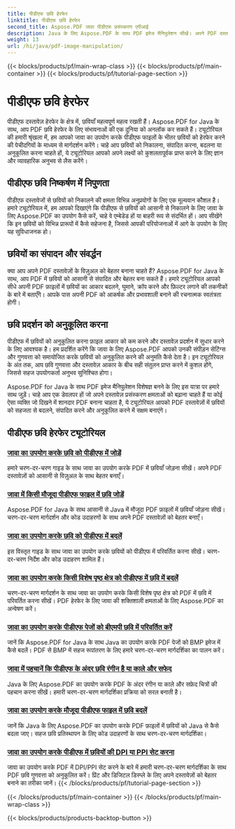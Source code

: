 ```yaml
---
title: पीडीएफ छवि हेरफेर
linktitle: पीडीएफ छवि हेरफेर
second_title: Aspose.PDF जावा पीडीएफ प्रसंस्करण एपीआई
description: Java के लिए Aspose.PDF के साथ PDF इमेज मैनिपुलेशन सीखें। अपने PDF दस्तावेज़ों में छवियों को आसानी से रूपांतरित, संपादित और अनुकूलित करें।
weight: 13
url: /hi/java/pdf-image-manipulation/
---
```


{{< blocks/products/pf/main-wrap-class >}}
{{< blocks/products/pf/main-container >}}
{{< blocks/products/pf/tutorial-page-section >}}

# पीडीएफ छवि हेरफेर


पीडीएफ दस्तावेज़ हेरफेर के क्षेत्र में, छवियाँ महत्वपूर्ण महत्व रखती हैं। Aspose.PDF for Java के साथ, आप PDF छवि हेरफेर के लिए संभावनाओं की एक दुनिया को अनलॉक कर सकते हैं। ट्यूटोरियल की हमारी श्रृंखला में, हम आपको जावा का उपयोग करके पीडीएफ फाइलों के भीतर छवियों को हेरफेर करने की पेचीदगियों के माध्यम से मार्गदर्शन करेंगे। चाहे आप छवियों को निकालना, संपादित करना, बदलना या अनुकूलित करना चाहते हों, ये ट्यूटोरियल आपको अपने लक्ष्यों को कुशलतापूर्वक प्राप्त करने के लिए ज्ञान और व्यावहारिक अनुभव से लैस करेंगे।

## पीडीएफ छवि निष्कर्षण में निपुणता

पीडीएफ दस्तावेजों से छवियों को निकालने की क्षमता विभिन्न अनुप्रयोगों के लिए एक मूल्यवान कौशल है। हमारे ट्यूटोरियल में, हम आपको दिखाएंगे कि पीडीएफ से छवियों को आसानी से निकालने के लिए जावा के लिए Aspose.PDF का उपयोग कैसे करें, चाहे वे एम्बेडेड हों या बाहरी रूप से संदर्भित हों। आप सीखेंगे कि इन छवियों को विभिन्न प्रारूपों में कैसे सहेजना है, जिससे आपकी परियोजनाओं में आगे के उपयोग के लिए यह सुविधाजनक हो।

## छवियों का संपादन और संवर्द्धन

क्या आप अपने PDF दस्तावेज़ों के विज़ुअल को बेहतर बनाना चाहते हैं? Aspose.PDF for Java के साथ, आप PDF में छवियों को आसानी से संपादित और बेहतर बना सकते हैं। हमारे ट्यूटोरियल आपको सीधे अपनी PDF फ़ाइलों में छवियों का आकार बदलने, घुमाने, क्रॉप करने और फ़िल्टर लगाने की तकनीकों के बारे में बताएँगे। आपके पास अपनी PDF को आकर्षक और प्रभावशाली बनाने की रचनात्मक स्वतंत्रता होगी।

## छवि प्रदर्शन को अनुकूलित करना

पीडीएफ में छवियों को अनुकूलित करना फ़ाइल आकार को कम करने और दस्तावेज़ प्रदर्शन में सुधार करने के लिए आवश्यक है। हम प्रदर्शित करेंगे कि जावा के लिए Aspose.PDF आपको उनकी संपीड़न सेटिंग्स और गुणवत्ता को समायोजित करके छवियों को अनुकूलित करने की अनुमति कैसे देता है। इन ट्यूटोरियल के अंत तक, आप छवि गुणवत्ता और दस्तावेज़ आकार के बीच सही संतुलन प्राप्त करने में कुशल होंगे, जिससे सहज उपयोगकर्ता अनुभव सुनिश्चित होगा।

Aspose.PDF for Java के साथ PDF इमेज मैनिपुलेशन विशेषज्ञ बनने के लिए इस यात्रा पर हमारे साथ जुड़ें। चाहे आप एक डेवलपर हों जो अपने दस्तावेज़ प्रसंस्करण क्षमताओं को बढ़ाना चाहते हैं या कोई ऐसा व्यक्ति जो दिखने में शानदार PDF बनाना चाहता है, ये ट्यूटोरियल आपको PDF दस्तावेज़ों में छवियों को सहजता से बदलने, संपादित करने और अनुकूलित करने में सक्षम बनाएंगे।

## पीडीएफ छवि हेरफेर ट्यूटोरियल
### [जावा का उपयोग करके छवि को पीडीएफ में जोड़ें](./add-image-to-pdf-using-java/)
हमारे चरण-दर-चरण गाइड के साथ जावा का उपयोग करके PDF में छवियाँ जोड़ना सीखें। अपने PDF दस्तावेज़ों को आसानी से विज़ुअल के साथ बेहतर बनाएँ।
### [जावा में किसी मौजूदा पीडीएफ फाइल में छवि जोड़ें](./add-image-to-an-existing-pdf-file-in-java/)
Aspose.PDF for Java के साथ आसानी से Java में मौजूदा PDF फ़ाइलों में छवियाँ जोड़ना सीखें। चरण-दर-चरण मार्गदर्शन और कोड उदाहरणों के साथ अपने PDF दस्तावेज़ों को बेहतर बनाएँ।
### [जावा का उपयोग करके छवि को पीडीएफ में बदलें](./convert-an-image-to-pdf-using-java/)
इस विस्तृत गाइड के साथ जावा का उपयोग करके छवियों को पीडीएफ में परिवर्तित करना सीखें। चरण-दर-चरण निर्देश और कोड उदाहरण शामिल हैं।
### [जावा का उपयोग करके किसी विशेष पृष्ठ क्षेत्र को पीडीएफ में छवि में बदलें](./convert-particular-page-region-to-image-in-pdf-using-java/)
चरण-दर-चरण मार्गदर्शन के साथ जावा का उपयोग करके किसी विशेष पृष्ठ क्षेत्र को PDF में छवि में परिवर्तित करना सीखें। PDF हेरफेर के लिए जावा की शक्तिशाली क्षमताओं के लिए Aspose.PDF का अन्वेषण करें।
### [जावा का उपयोग करके पीडीएफ पेजों को बीएमपी छवि में परिवर्तित करें](./convert-pdf-pages-to-bmp-image-using-java/)
जानें कि Aspose.PDF for Java के साथ Java का उपयोग करके PDF पेजों को BMP इमेज में कैसे बदलें। PDF से BMP में सहज रूपांतरण के लिए हमारे चरण-दर-चरण मार्गदर्शिका का पालन करें।
### [जावा में पहचानें कि पीडीएफ के अंदर छवि रंगीन है या काले और सफेद](./identify-if-image-inside-pdf-is-colored-or-black-and-white-in-java/)
Java के लिए Aspose.PDF का उपयोग करके PDF के अंदर रंगीन या काले और सफ़ेद चित्रों की पहचान करना सीखें। हमारी चरण-दर-चरण मार्गदर्शिका प्रक्रिया को सरल बनाती है।
### [जावा का उपयोग करके मौजूदा पीडीएफ फाइल में छवि बदलें](./replace-image-in-existing-pdf-file-using-java/)
जानें कि Java के लिए Aspose.PDF का उपयोग करके PDF फ़ाइलों में छवियों को Java से कैसे बदला जाए। सहज छवि प्रतिस्थापन के लिए कोड उदाहरणों के साथ चरण-दर-चरण मार्गदर्शिका।
### [जावा का उपयोग करके पीडीएफ में छवियों की DPI या PPI सेट करना](./setting-dpi-or-ppi-of-images-in-pdf-using-java/)
जावा का उपयोग करके PDF में DPI/PPI सेट करने के बारे में हमारी चरण-दर-चरण मार्गदर्शिका के साथ PDF छवि गुणवत्ता को अनुकूलित करें। प्रिंट और डिजिटल डिस्प्ले के लिए अपने दस्तावेज़ों को बेहतर बनाने का तरीका जानें।
{{< /blocks/products/pf/tutorial-page-section >}}

{{< /blocks/products/pf/main-container >}}
{{< /blocks/products/pf/main-wrap-class >}}

{{< blocks/products/products-backtop-button >}}
